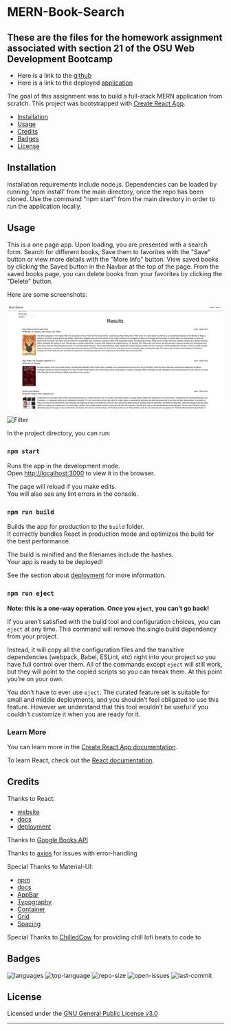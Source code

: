 # MERN-Book-Search

## These are the files for the homework assignment associated with section 21 of the OSU Web Development Bootcamp

* Here is a link to the [github](https://github.com/pjdip/MERN-Book-Search)
* Here is a link to the deployed [application]()

The goal of this assignment was to build a full-stack MERN application from scratch. This project was bootstrapped with [Create React App](https://github.com/facebook/create-react-app). 

* [Installation](#installation)
* [Usage](#usage)
* [Credits](#credits)
* [Badges](#badges)
* [License](#license)

## Installation

Installation requirements include node.js. Dependencies can be loaded by running 'npm install' from the main directory, once the repo has been cloned. Use the command "npm start" from the main directory in order to run the application locally.

## Usage

This is a one page app. Upon loading, you are presented with a search form. Search for different books, Save them to favorites with the "Save" button or view more details with the "More Info" button. View saved books by clicking the Saved button in the Navbar at the top of the page. From the saved books page, you can delete books from your favorites by clicking the "Delete" button.

Here are some screenshots:

![searchResults](./screenshots/searchResult.png)


![Filter](public/images/Filter.png)



In the project directory, you can run:

### `npm start`

Runs the app in the development mode.\
Open [http://localhost:3000](http://localhost:3000) to view it in the browser.

The page will reload if you make edits.\
You will also see any lint errors in the console.

### `npm run build`

Builds the app for production to the `build` folder.\
It correctly bundles React in production mode and optimizes the build for the best performance.

The build is minified and the filenames include the hashes.\
Your app is ready to be deployed!

See the section about [deployment](https://facebook.github.io/create-react-app/docs/deployment) for more information.

### `npm run eject`

**Note: this is a one-way operation. Once you `eject`, you can’t go back!**

If you aren’t satisfied with the build tool and configuration choices, you can `eject` at any time. This command will remove the single build dependency from your project.

Instead, it will copy all the configuration files and the transitive dependencies (webpack, Babel, ESLint, etc) right into your project so you have full control over them. All of the commands except `eject` will still work, but they will point to the copied scripts so you can tweak them. At this point you’re on your own.

You don’t have to ever use `eject`. The curated feature set is suitable for small and middle deployments, and you shouldn’t feel obligated to use this feature. However we understand that this tool wouldn’t be useful if you couldn’t customize it when you are ready for it.

### Learn More

You can learn more in the [Create React App documentation](https://facebook.github.io/create-react-app/docs/getting-started).

To learn React, check out the [React documentation](https://reactjs.org/).

## Credits

Thanks to React:
* [website](https://reactjs.org/)
* [docs](https://create-react-app.dev/)
* [deployment](https://create-react-app.dev/docs/deployment/#github-pages)

Thanks to [Google Books API](https://developers.google.com/books/docs/v1/using)

Thanks to [axios](https://github.com/axios/axios#handling-errors) for issues with error-handling

Special Thanks to Material-UI:
* [npm](https://material-ui.com/getting-started/installation/)
* [docs](https://material-ui.com/getting-started/installation/)
* [AppBar](https://v3.material-ui.com/demos/app-bar/)
* [Typography](https://material-ui.com/api/typography/)
* [Container](https://material-ui.com/components/container/)
* [Grid](https://material-ui.com/components/grid/)
* [Spacing](https://material-ui.com/system/spacing/)

Special Thanks to [ChilledCow](https://www.youtube.com/channel/UCSJ4gkVC6NrvII8umztf0Ow) for providing chill lofi beats to code to

## Badges

![languages](https://img.shields.io/github/languages/count/pjdip/MERN-Book-Search)
![top-language](https://img.shields.io/github/languages/top/pjdip/MERN-Book-Search)
![repo-size](https://img.shields.io/github/repo-size/pjdip/MERN-Book-Search)
![open-issues](https://img.shields.io/github/issues-raw/pjdip/MERN-Book-Search)
![last-commit](https://img.shields.io/github/last-commit/pjdip/MERN-Book-Search)

## License

Licensed under the [GNU General Public License v3.0](https://choosealicense.com/licenses/gpl-3.0/)

---